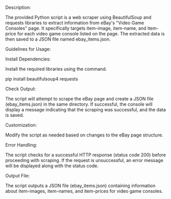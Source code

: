 Description:

The provided Python script is a web scraper using BeautifulSoup and requests libraries to extract information from eBay's "Video Game Consoles" page. 
It specifically targets item-image, item-name, and item-price for each video game console listed on the page. 
The extracted data is then saved to a JSON file named ebay_items.json.

Guidelines for Usage:

Install Dependencies:

Install the required libraries using the command.

pip install beautifulsoup4 requests

Check Output:

The script will attempt to scrape the eBay page and create a JSON file (ebay_items.json) in the same directory.
If successful, the console will display a message indicating that the scraping was successful, and the data is saved.

Customization:

Modify the script as needed based on changes to the eBay page structure.

Error Handling:

The script checks for a successful HTTP response (status code 200) before proceeding with scraping.
If the request is unsuccessful, an error message will be displayed along with the status code.

Output File:

The script outputs a JSON file (ebay_items.json) containing information about item-images, item-names, and item-prices for video game consoles.

